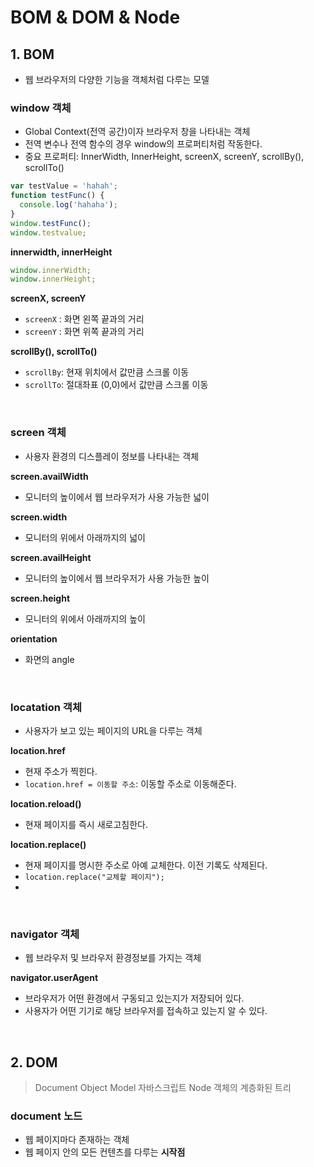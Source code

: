# BOM & DOM & Node

## 1. BOM

- 웹 브라우저의 다양한 기능을 객체처럼 다루는 모델

### window 객체

- Global Context(전역 공간)이자 브라우저 창을 나타내는 객체
- 전역 변수나 전역 함수의 경우 window의 프로퍼티처럼 작동한다.
- 중요 프로퍼티: InnerWidth, InnerHeight, screenX, screenY, scrollBy(), scrollTo()

```JavaScript
var testValue = 'hahah';
function testFunc() {
  console.log('hahaha');
}
window.testFunc();
window.testvalue;
```

**innerwidth, innerHeight**

```js
window.innerWidth;
window.innerHeight;
```

**screenX, screenY**

- `screenX` : 화면 왼쪽 끝과의 거리
- `screenY` : 화면 위쪽 끝과의 거리

**scrollBy(), scrollTo()**

- `scrollBy`: 현재 위치에서 값만큼 스크롤 이동
- `scrollTo`: 절대좌표 (0,0)에서 값만큼 스크롤 이동

<br>

### screen 객체

- 사용자 환경의 디스플레이 정보를 나타내는 객체

**screen.availWidth**

- 모니터의 높이에서 웹 브라우저가 사용 가능한 넓이

**screen.width**

- 모니터의 위에서 아래까지의 넓이

**screen.availHeight**

- 모니터의 높이에서 웹 브라우저가 사용 가능한 높이

**screen.height**

- 모니터의 위에서 아래까지의 높이

**orientation**

- 화면의 angle

<br>

### locatation 객체

- 사용자가 보고 있는 페이지의 URL을 다루는 객체

**location.href**

- 현재 주소가 찍힌다.
- `location.href = 이동할 주소`: 이동할 주소로 이동해준다.

**location.reload()**

- 현재 페이지를 즉시 새로고침한다.

**location.replace()**

- 현재 페이지를 명시한 주소로 아예 교체한다. 이전 기록도 삭제된다.
- `location.replace("교체할 페이지");`
-

<br>

### navigator 객체

- 웹 브라우저 및 브라우저 환경정보를 가지는 객체

**navigator.userAgent**

- 브라우저가 어떤 환경에서 구동되고 있는지가 저장되어 있다.
- 사용자가 어떤 기기로 해당 브라우저를 접속하고 있는지 알 수 있다.

<br>

## 2. DOM

> Document Object Model
> 자바스크립트 Node 객체의 계층화된 트리

### document 노드

- 웹 페이지마다 존재하는 객체
- 웹 페이지 안의 모든 컨텐츠를 다루는 **시작점**
